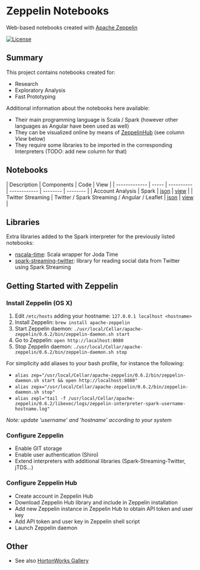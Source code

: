 # Zeppelin Notebooks

Web-based notebooks created with [Apache Zeppelin](https://zeppelin.apache.org/)

[![License](https://img.shields.io/github/license/mashape/apistatus.svg)](https://opensource.org/licenses/MIT)

## Summary

This project contains notebooks created for:
- Research
- Exploratory Analysis
- Fast Prototyping

Additional information about the notebooks here available:
- Their main programming language is Scala / Spark (however other languages as Angular have been used as well)
- They can be visualized online by means of [ZeppelinHub](https://www.zeppelinhub.com) (see column *View* below)
- They require some libraries to be imported in the corresponding Interpreters (TODO: add new column for that)

## Notebooks

| Description	| Components | Code	| View |
| ------------- | ----- | ---------- 	| ------------  | --------  | --------  |
| Account Analysis | Spark | [json](https://github.com/flopezlasanta/zeppelin-notebooks/blob/master/2C17HCPG9/note.json) | [view](https://www.zeppelinhub.com/viewer/notebooks/bm90ZTovL2Zsb3Blemxhc2FudGEvWmVwcGVsaW4tTG9jYWwvOTkwMDU5MzNjYWZlNGVlMWJmZjk3MmYxYjNlMGVkMzEvbm90ZS5qc29u) |
| Twitter Streaming | Twitter / Spark Streaming / Angular / Leaflet | [json](https://github.com/flopezlasanta/zeppelin-notebooks/blob/master/2C3DZJWAT/note.json) | [view](https://www.zeppelinhub.com/viewer/notebooks/bm90ZTovL2Zsb3Blemxhc2FudGEvWmVwcGVsaW4tTG9jYWwvNzk5MzRjM2Q5NDFhNDhkYzlhMDQ2NWM2ZjlhNzIzY2Yvbm90ZS5qc29u) |

## Libraries

Extra libraries added to the Spark interpreter for the previously listed notebooks:
- [nscala-time](https://github.com/nscala-time/nscala-time): Scala wrapper for Joda Time
- [spark-streaming-twitter](http://bahir.apache.org/docs/spark/current/spark-streaming-twitter/): library for reading social data from Twitter using Spark Streaming

## Getting Started with Zeppelin

### Install Zeppelin (OS X)

1. Edit `/etc/hosts` adding your hostname: `127.0.0.1 localhost <hostname>`
2. Install Zeppelin: `brew install apache-zeppelin`
3. Start Zeppelin daemon: `./usr/local/Cellar/apache-zeppelin/0.6.2/bin/zeppelin-daemon.sh start`
4. Go to Zeppelin: `open http://localhost:8080`
5. Stop Zeppelin daemon: `./usr/local/Cellar/apache-zeppelin/0.6.2/bin/zeppelin-daemon.sh stop`

For simplicity add aliases to your bash profile, for instance the following:
- `alias zep="/usr/local/Cellar/apache-zeppelin/0.6.2/bin/zeppelin-daemon.sh start && open http://localhost:8080"`
- `alias zepx="/usr/local/Cellar/apache-zeppelin/0.6.2/bin/zeppelin-daemon.sh stop"`
- `alias zepl="tail -f /usr/local/Cellar/apache-zeppelin/0.6.2/libexec/logs/zeppelin-interpreter-spark-username-hostname.log"`

*Note: update 'username' and 'hostname' according to your system*

### Configure Zeppelin

- Enable GIT storage
- Enable user authentication (Shiro)
- Extend interpreters with additional libraries (Spark-Streaming-Twitter, jTDS...)

### Configure Zeppelin Hub

- Create account in Zeppelin Hub
- Download Zeppelin Hub library and include in Zeppelin installation
- Add new Zeppelin instance in Zeppelin Hub to obtain API token and user key
- Add API token and user key in Zeppelin shell script 
- Launch Zeppelin daemon

## Other

- See also [HortonWorks Gallery](https://github.com/hortonworks-gallery/zeppelin-notebooks)
